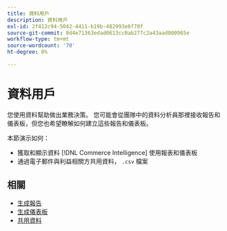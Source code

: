 ```yaml
---
title: 資料用戶
description: 資料用戶
exl-id: 2f412c94-5042-4411-b19b-482993e6f70f
source-git-commit: 8d4e71363edad0613cc0ab277c2a43aad000965e
workflow-type: tm+mt
source-wordcount: '70'
ht-degree: 0%

---
```


# 資料用戶

您使用資料幫助做出業務決策。 您可能會從團隊中的資料分析員那裡接收報告和儀表板，但您也希望瞭解如何建立這些報告和儀表板。

本節演示如何：
* 獲取和顯示資料 [!DNL Commerce Intelligence] 使用報表和儀表板
* 通過電子郵件與利益相關方共用資料， `.csv` 檔案

## 相關

* [生成報告](../mbi/data-user/reports/rpt-fundamentals.md)
* [生成儀表板](../mbi/data-user/dashboards/ess-dashboards.md)
* [共用資料](../mbi/data-user/export-data/share-data.md)
